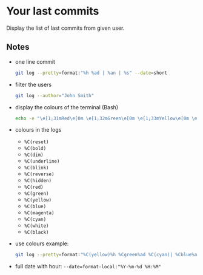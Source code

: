 # Your last commits

Display the list of last commits from given user.

## Notes

* one line commit

  ```sh
  git log --pretty=format:"%h %ad | %an | %s" --date=short
  ```

* filter the users

  ```sh
  git log --author="John Smith"
  ```

* display the colours of the terminal (Bash)

  ```sh
  echo -e "\e[1;31mRed\e[0m \e[1;32mGreen\e[0m \e[1;33mYellow\e[0m \e[1;34mBlue\e[0m \e[1;35mMagenta\e[0m \e[1;36mCyan\e[0m \e[1;37mWhite\e[0m \e[1;30mBlack\e[0m"
  ```

* colours in the logs

  * `%C(reset)`
  * `%C(bold)`
  * `%C(dim)`
  * `%C(underline)`
  * `%C(blink)`
  * `%C(reverse)`
  * `%C(hidden)`
  * `%C(red)`
  * `%C(green)`
  * `%C(yellow)`
  * `%C(blue)`
  * `%C(magenta)`
  * `%C(cyan)`
  * `%C(white)`
  * `%C(black)`

* use colours example:

  ```sh
  git log --pretty=format:"%C(yellow)%h %Cgreen%ad %C(cyan)| %Cblue%an %Creset| %s"
  ```

* full date with hour: `--date=format-local:"%Y-%m-%d %H:%M"`
